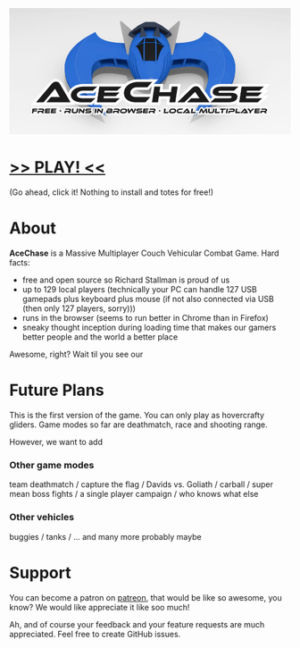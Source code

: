 ![AceChase banner](/media/images/banner.jpg)

# [>> PLAY! <<](https://aceholecousins.github.io/acechase/)

(Go ahead, click it! Nothing to install and totes for free!)

# About

__AceChase__ is a Massive Multiplayer Couch Vehicular Combat Game. Hard facts:

* free and open source so Richard Stallman is proud of us
* up to 129 local players (technically your PC can handle 127 USB gamepads plus keyboard plus mouse (if not also connected via USB (then only 127 players, sorry)))
* runs in the browser (seems to run better in Chrome than in Firefox)
* sneaky thought inception during loading time that makes our gamers better people and the world a better place

Awesome, right? Wait til you see our

# Future Plans

This is the first version of the game. You can only play as hovercrafty gliders. Game modes so far are deathmatch, race and shooting range.

However, we want to add

### Other game modes

team deathmatch / capture the flag / Davids vs. Goliath / carball / super mean boss fights / a single player campaign / who knows what else

### Other vehicles

buggies / tanks / ... and many more probably maybe

# Support

You can become a patron on [patreon](https://www.patreon.com/aceholecousins), that would be like so awesome, you know? We would like appreciate it like soo much!

Ah, and of course your feedback and your feature requests are much appreciated. Feel free to create GitHub issues.
